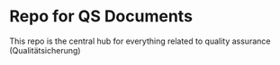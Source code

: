 # Repo for QS Documents

This repo is the central hub for everything related to quality assurance (Qualitätsicherung)
